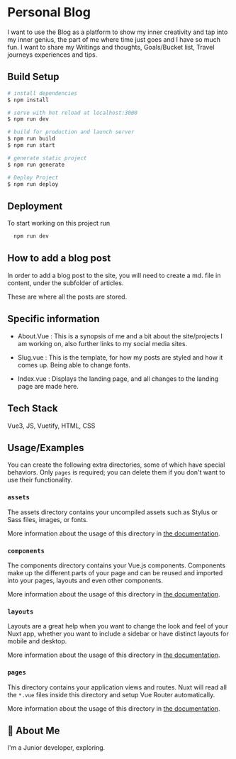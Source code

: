 # Personal Blog

I want to use the Blog as a platform to show my inner creativity and tap into my inner genius, the part of me where time just goes and I have so much fun. I want to share my Writings and thoughts, Goals/Bucket list, Travel journeys experiences and tips.

## Build Setup

```bash
# install dependencies
$ npm install

# serve with hot reload at localhost:3000
$ npm run dev

# build for production and launch server
$ npm run build
$ npm run start

# generate static project
$ npm run generate

# Deploy Project
$ npm run deploy
```

## Deployment

To start working on this project run

```bash
  npm run dev
```

## How to add a blog post

In order to add a blog post to the site, you will need to create a md. file in content, under the subfolder of articles.

These are where all the posts are stored.

##

## Specific information

- About.Vue : This is a synopsis of me and a bit about the site/projects I am working on, also further links to my social media sites.

- Slug.vue : This is the template, for how my posts are styled and how it comes up. Being able to change fonts.

- Index.vue : Displays the landing page, and all changes to the landing page are made here.

## Tech Stack

Vue3, JS, Vuetify, HTML, CSS

## Usage/Examples

You can create the following extra directories, some of which have special behaviors. Only `pages` is required; you can delete them if you don't want to use their functionality.

### `assets`

The assets directory contains your uncompiled assets such as Stylus or Sass files, images, or fonts.

More information about the usage of this directory in [the documentation](https://nuxtjs.org/docs/2.x/directory-structure/assets).

### `components`

The components directory contains your Vue.js components. Components make up the different parts of your page and can be reused and imported into your pages, layouts and even other components.

More information about the usage of this directory in [the documentation](https://nuxtjs.org/docs/2.x/directory-structure/components).

### `layouts`

Layouts are a great help when you want to change the look and feel of your Nuxt app, whether you want to include a sidebar or have distinct layouts for mobile and desktop.

More information about the usage of this directory in [the documentation](https://nuxtjs.org/docs/2.x/directory-structure/layouts).

### `pages`

This directory contains your application views and routes. Nuxt will read all the `*.vue` files inside this directory and setup Vue Router automatically.

More information about the usage of this directory in [the documentation](https://nuxtjs.org/docs/2.x/get-started/routing).

## 🚀 About Me

I'm a Junior developer, exploring.
